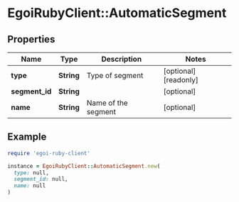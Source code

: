 # EgoiRubyClient::AutomaticSegment

## Properties

| Name | Type | Description | Notes |
| ---- | ---- | ----------- | ----- |
| **type** | **String** | Type of segment | [optional][readonly] |
| **segment_id** | **String** |  | [optional] |
| **name** | **String** | Name of the segment | [optional] |

## Example

```ruby
require 'egoi-ruby-client'

instance = EgoiRubyClient::AutomaticSegment.new(
  type: null,
  segment_id: null,
  name: null
)
```

